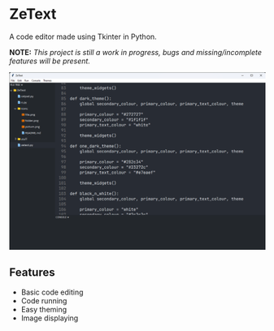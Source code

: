 # ZeText
A code editor made using Tkinter in Python.

**NOTE:** *This project is still a work in progress, bugs and missing/incomplete features will be present.*

<img width="600" alt="ZeText window" src="zetext.png">

## Features
- Basic code editing
- Code running
- Easy theming
- Image displaying
